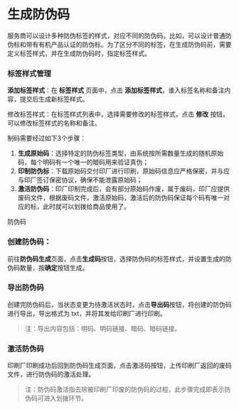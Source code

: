 # 生成防伪码

服务商可以设计多种防伪标签的样式，对应不同的防伪码。比如，可以设计普通防伪标和带有有机产品认证的防伪标。为了区分不同的标签，在生成防伪码前，需要定义标签样式，并在生成防伪码时，指定标签样式。

### 标签样式管理

**添加标签样式**：在 **标签样式** 页面中，点击 **添加标签样式**，谁入标签名称和备注内容，提交后生成新标签样式。

修改标签样式：在标签样式列表中，选择需要修改的标签样式，点击 **修改** 按钮，可以修改标签样式的名称和备注。

制码需要经过如下3个步骤：

1. **生成原始码**：选择特定的防伪标签类型，由系统按所需数量生成的随机原始码，每个明码有一个唯一的暗码用来验证真伪；
2. **印制防伪标**：下载原始码交付印厂进行印刷，原始码信息应严格保密，并与应与印厂签订保密协议，确保不能泄露原始码；
3. **激活防伪码**：印厂印制完成后，会有部分原始码作废，属于废码，印厂应提供废码文件，根据废码文件，激活原始码，激活后的防伪码保证每个码有唯一对应的标，此时就可以划拨给商品使用了。

防伪码

### 创建防伪码：

前往**防伪码生成**页面，点击**生成码**按钮，选择防伪码的标签样式，并设置生成的防伪码数量，按**确定**按钮生成。


### **导出防伪码**

创建完防伪码后，当状态变更为待激活状态时，点击**导出码**按钮，将创建的防伪码进行导出，导出格式为 txt，并将其发给印刷厂进行印刷。

> 注：导出内容包括：明码、明码链接、暗码、暗码链接。
>

### **激活防伪码**

印刷厂印刷成功后回到防伪码生成页面，点击激活码按钮，上传印刷厂返回的废码文件，进行防伪码的激活处理。

> 注：防伪码激活指去除被印刷厂印废的防伪码的过程，此步骤完成即表示防伪码可进入划拨环节。
>

